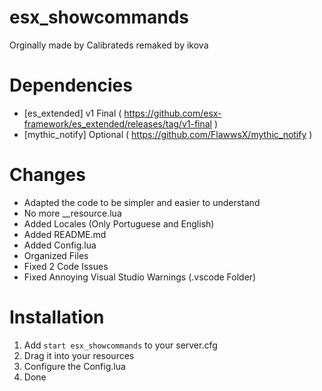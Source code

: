 # esx_showcommands
Orginally made by Calibrateds remaked by ikova

# Dependencies

- [es_extended] v1 Final ( https://github.com/esx-framework/es_extended/releases/tag/v1-final )
- [mythic_notify] Optional ( https://github.com/FlawwsX/mythic_notify )

# Changes
- Adapted the code to be simpler and easier to understand
- No more __resource.lua
- Added Locales (Only Portuguese and English)
- Added README.md
- Added Config.lua
- Organized Files
- Fixed 2 Code Issues
- Fixed Annoying Visual Studio Warnings (.vscode Folder)

# Installation
1) Add `start esx_showcommands` to your server.cfg
2) Drag it into your resources
3) Configure the Config.lua
4) Done
